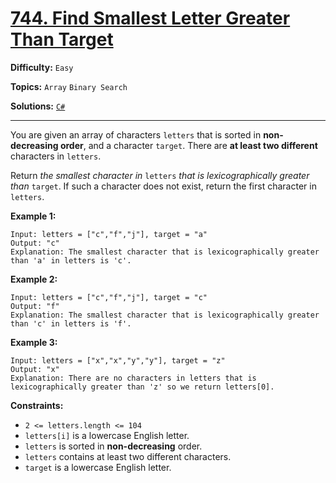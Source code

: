 # [744. Find Smallest Letter Greater Than Target](https://leetcode.com/problems/find-smallest-letter-greater-than-target/)

**Difficulty:** `Easy`

**Topics:** `Array` `Binary Search`

**Solutions:** [`C#`](../../src/csharp/challenges/Problems/FindSmallestLetterGreaterThanTarget.cs)

---

You are given an array of characters `letters` that is sorted in **non-decreasing order**, and a character `target`. There are **at least two different** characters in `letters`.

Return *the smallest character in* `letters` *that is lexicographically greater than* `target`. If such a character does not exist, return the first character in `letters`.

**Example 1:**

```
Input: letters = ["c","f","j"], target = "a"
Output: "c"
Explanation: The smallest character that is lexicographically greater than 'a' in letters is 'c'.
```

**Example 2:**

```
Input: letters = ["c","f","j"], target = "c"
Output: "f"
Explanation: The smallest character that is lexicographically greater than 'c' in letters is 'f'.
```

**Example 3:**

```
Input: letters = ["x","x","y","y"], target = "z"
Output: "x"
Explanation: There are no characters in letters that is lexicographically greater than 'z' so we return letters[0].
```

**Constraints:**

* `2 <= letters.length <= 104`
* `letters[i]` is a lowercase English letter.
* `letters` is sorted in **non-decreasing** order.
* `letters` contains at least two different characters.
* `target` is a lowercase English letter.